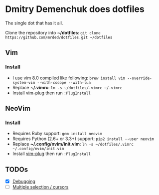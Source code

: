 # Dmitry Demenchuk does dotfiles
The single dot that has it all.

Clone the repository into **~/dotfiles**: `git clone https://github.com/mrded/dotfiles.git ~/dotfiles`

## Vim

### Install 
- I use vim 8.0 compiled like following: `brew install vim --override-system-vim --with-cscope --with-lua`
- Replace **~/.vimrc**: `ln -s ~/dotfiles/.vimrc ~/.vimrc`
- Install [vim-plug](https://github.com/junegunn/vim-plug) then run `:PlugInstall`

## NeoVim

### Install 
- Requires Ruby support: `gem install neovim`
- Requires Python (2.6+ or 3.3+) support: `pip2 install --user neovim` 
- Replace **~/.config/nvim/init.vim**: `ln -s ~/dotfiles/.vimrc ~/.config/nvim/init.vim`
- Install [vim-plug](https://github.com/junegunn/vim-plug) then run `:PlugInstall`

## TODOs
- [X] [Debugging](https://github.com/joonty/vdebug)
- [ ] [Multiple selection / cursors](https://github.com/terryma/vim-multiple-cursors)
